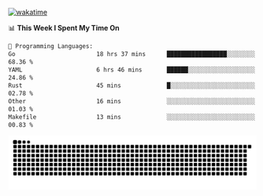 [![wakatime](https://wakatime.com/badge/user/384f91c6-4eee-411f-8f3b-1b691f58a544.svg)](https://wakatime.com/@384f91c6-4eee-411f-8f3b-1b691f58a544)

<!--START_SECTION:waka-->
📊 **This Week I Spent My Time On** 

```text
💬 Programming Languages: 
Go                       18 hrs 37 mins      █████████████████░░░░░░░░   68.36 % 
YAML                     6 hrs 46 mins       ██████░░░░░░░░░░░░░░░░░░░   24.86 % 
Rust                     45 mins             █░░░░░░░░░░░░░░░░░░░░░░░░   02.78 % 
Other                    16 mins             ░░░░░░░░░░░░░░░░░░░░░░░░░   01.03 % 
Makefile                 13 mins             ░░░░░░░░░░░░░░░░░░░░░░░░░   00.83 % 
```


<!--END_SECTION:waka-->

<picture>
  <source media="(prefers-color-scheme: dark)" srcset="https://raw.githubusercontent.com/fuwx295/fuwx295/output/github-contribution-grid-snake-dark.svg">
  <source media="(prefers-color-scheme: light)" srcset="https://raw.githubusercontent.com/fuwx295/fuwx295/output/github-contribution-grid-snake.svg">
  <img alt="github contribution grid snake animation" src="https://raw.githubusercontent.com/fuwx295/fuwx295/output/github-contribution-grid-snake.svg">
</picture>
